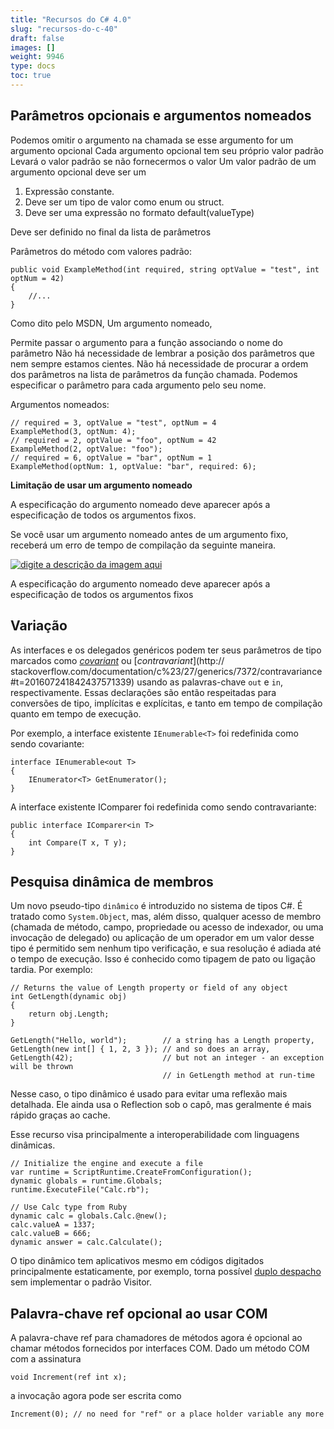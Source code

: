```yaml
---
title: "Recursos do C# 4.0"
slug: "recursos-do-c-40"
draft: false
images: []
weight: 9946
type: docs
toc: true
---
```


## Parâmetros opcionais e argumentos nomeados
Podemos omitir o argumento na chamada se esse argumento for um argumento opcional
Cada argumento opcional tem seu próprio valor padrão
Levará o valor padrão se não fornecermos o valor
Um valor padrão de um argumento opcional deve ser um
1. Expressão constante.
2. Deve ser um tipo de valor como enum ou struct.
3. Deve ser uma expressão no formato default(valueType)

Deve ser definido no final da lista de parâmetros

Parâmetros do método com valores padrão:
 
    public void ExampleMethod(int required, string optValue = "test", int optNum = 42)
    {
        //...
    }

Como dito pelo MSDN, Um argumento nomeado,

Permite passar o argumento para a função associando o nome do parâmetro
Não há necessidade de lembrar a posição dos parâmetros que nem sempre estamos cientes.
Não há necessidade de procurar a ordem dos parâmetros na lista de parâmetros da função chamada.
Podemos especificar o parâmetro para cada argumento pelo seu nome.

Argumentos nomeados:
    
    // required = 3, optValue = "test", optNum = 4
    ExampleMethod(3, optNum: 4);
    // required = 2, optValue = "foo", optNum = 42
    ExampleMethod(2, optValue: "foo");
    // required = 6, optValue = "bar", optNum = 1
    ExampleMethod(optNum: 1, optValue: "bar", required: 6);

**Limitação de usar um argumento nomeado**

A especificação do argumento nomeado deve aparecer após a especificação de todos os argumentos fixos.

Se você usar um argumento nomeado antes de um argumento fixo, receberá um erro de tempo de compilação da seguinte maneira.

[![digite a descrição da imagem aqui][1]][1]

A especificação do argumento nomeado deve aparecer após a especificação de todos os argumentos fixos


[1]: http://i.stack.imgur.com/pzWLh.png

## Variação
As interfaces e os delegados genéricos podem ter seus parâmetros de tipo marcados como [_covariant_](https://www.wikiod.com/pt/docs/c%23/27/generics/7362/covariance#t=201607241842437571339) ou [_contravariant_](http:// stackoverflow.com/documentation/c%23/27/generics/7372/contravariance#t=201607241842437571339) usando as palavras-chave `out` e `in`, respectivamente. Essas declarações são então respeitadas para conversões de tipo, implícitas e explícitas, e tanto em tempo de compilação quanto em tempo de execução.

Por exemplo, a interface existente `IEnumerable<T>` foi redefinida como sendo covariante:

    interface IEnumerable<out T>
    {
        IEnumerator<T> GetEnumerator();
    }

A interface existente IComparer<T> foi redefinida como sendo contravariante:

    public interface IComparer<in T>
    {
        int Compare(T x, T y);
    }

## Pesquisa dinâmica de membros
Um novo pseudo-tipo `dinâmico` é introduzido no sistema de tipos C#. É tratado como `System.Object`, mas, além disso, qualquer acesso de membro (chamada de método, campo, propriedade ou acesso de indexador, ou uma invocação de delegado) ou aplicação de um operador em um valor desse tipo é permitido sem nenhum tipo verificação, e sua resolução é adiada até o tempo de execução. Isso é conhecido como tipagem de pato ou ligação tardia. Por exemplo:
 
    // Returns the value of Length property or field of any object
    int GetLength(dynamic obj)
    {
        return obj.Length;
    }
      
    GetLength("Hello, world");        // a string has a Length property,
    GetLength(new int[] { 1, 2, 3 }); // and so does an array,
    GetLength(42);                    // but not an integer - an exception will be thrown
                                      // in GetLength method at run-time

Nesse caso, o tipo dinâmico é usado para evitar uma reflexão mais detalhada. Ele ainda usa o Reflection sob o capô, mas geralmente é mais rápido graças ao cache.

Esse recurso visa principalmente a interoperabilidade com linguagens dinâmicas.

    // Initialize the engine and execute a file
    var runtime = ScriptRuntime.CreateFromConfiguration();
    dynamic globals = runtime.Globals;
    runtime.ExecuteFile("Calc.rb");
    
    // Use Calc type from Ruby
    dynamic calc = globals.Calc.@new();
    calc.valueA = 1337;
    calc.valueB = 666;
    dynamic answer = calc.Calculate();

O tipo dinâmico tem aplicativos mesmo em códigos digitados principalmente estaticamente, por exemplo, torna possível [duplo despacho](https://en.wikipedia.org/wiki/Double_dispatch) sem implementar o padrão Visitor.

## Palavra-chave ref opcional ao usar COM
A palavra-chave ref para chamadores de métodos agora é opcional ao chamar métodos fornecidos por interfaces COM. Dado um método COM com a assinatura

    void Increment(ref int x);
a invocação agora pode ser escrita como

    Increment(0); // no need for "ref" or a place holder variable any more

